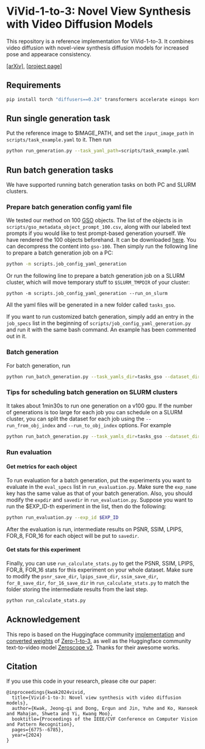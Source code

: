 # ViVid-1-to-3: Novel View Synthesis with Video Diffusion Models

This repository is a reference implementation for ViVid-1-to-3. It combines video diffusion with novel-view synthesis diffusion models for increased pose and appearace consistency.

[[arXiv]](https://arxiv.org/abs/2312.01305), [[project page]](https://ubc-vision.github.io/vivid123/)

## Requirements
```bash
pip install torch "diffusers==0.24" transformers accelerate einops kornia imageio[ffmpeg] opencv-python pydantic scikit-image lpips
```

## Run single generation task
Put the reference image to $IMAGE_PATH, and set the `input_image_path` in `scripts/task_example.yaml` to it. Then run
```bash
python run_generation.py --task_yaml_path=scripts/task_example.yaml
```

## Run batch generation tasks
We have supported running batch generation tasks on both PC and SLURM clusters.
### Prepare batch generation config yaml file
We tested our method on 100 [GSO](https://app.gazebosim.org/GoogleResearch/fuel/collections/Scanned%20Objects%20by%20Google%20Research) objects. The list of the objects is in `scripts/gso_metadata_object_prompt_100.csv`, along with our labeled text prompts if you would like to test prompt-based generation yourself. We have rendered the 100 objects beforehand. It can be downloaded [here](https://drive.google.com/file/d/1A9PJDRD27igX5p88slWVF_QSDKxaZDCZ/view?usp=sharing). You can decompress the content into `gso-100`. Then simply run the following line to prepare a batch generation job on a PC:
```bash
python -m scripts.job_config_yaml_generation 
```
Or run the following line to prepare a batch generation job on a SLURM cluster, which will move temporary stuff to `$SLURM_TMPDIR` of your cluster:
```
python -m scripts.job_config_yaml_generation --run_on_slurm
```
All the yaml files will be generated in a new folder called `tasks_gso`.

If you want to run customized batch generation, simply add an entry in the `job_specs` list in the beginning of `scripts/job_config_yaml_generation.py` and run it with the same bash command. An example has been commented out in it.


### Batch generation
For batch generation, run
```bash
python run_batch_generation.py --task_yamls_dir=tasks_gso --dataset_dir=gso-100 --output_dir=outputs --obj_csv_file=scripts/gso_metadata_object_prompt_100.csv
```

### Tips for scheduling batch generation on SLURM clusters
It takes about 1min30s to run one generation on a v100 gpu. If the number of generations is too large for each job you can schedule on a SLURM cluster, 
you can split the dataset for each job using the `--run_from_obj_index` and `--run_to_obj_index` options. For example
```bash
python run_batch_generation.py --task_yamls_dir=tasks_gso --dataset_dir=gso-100 --output_dir=outputs --obj_csv_file=scripts/gso_metadata_object_prompt_100.csv --run_from_obj_index=0 --run_to_obj_index=50
```

### Run evaluation
#### Get metrics for each object
To run evaluation for a batch generation, put the experiments you want to evaluate in the `eval_specs` list in `run_evaluation.py`. Make sure the `exp_name` key has the same value as that of your batch generation. Also, you should modify the `expdir` and `savedir` in `run_evaluation.py`. Suppose you want to run the $EXP_ID-th experiment in the list, then do the following:
```bash
python run_evaluation.py --exp_id $EXP_ID
```
After the evaluation is run, intermediate results on PSNR, SSIM, LPIPS, FOR_8, FOR_16 for each object will be put to `savedir`.
#### Get stats for this experiment
Finally, you can use `run_calculate_stats.py` to get the PSNR, SSIM, LPIPS, FOR_8, FOR_16 stats for this experiment on your whole dataset. Make sure to modify the `psnr_save_dir`, `lpips_save_dir`, `ssim_save_dir`, `for_8_save_dir`, `for_16_save_dir` in `run_calculate_stats.py` to match the folder storing the intermediate results from the last step.
```bash
python run_calculate_stats.py
```



## Acknowledgement
This repo is based on the Huggingface community [implementation](https://github.com/huggingface/diffusers/blob/main/examples/community/pipeline_zero1to3.py) and [converted weights](https://huggingface.co/bennyguo/zero123-xl-diffusers) of [Zero-1-to-3](https://github.com/cvlab-columbia/zero123), as well as the Huggingface community text-to-video model [Zeroscope v2](https://huggingface.co/cerspense/zeroscope_v2_576w). Thanks for their awesome works.

## Citation

If you use this code in your research, please cite our paper:
```
@inproceedings{kwak2024vivid,
  title={Vivid-1-to-3: Novel view synthesis with video diffusion models},
  author={Kwak, Jeong-gi and Dong, Erqun and Jin, Yuhe and Ko, Hanseok and Mahajan, Shweta and Yi, Kwang Moo},
  booktitle={Proceedings of the IEEE/CVF Conference on Computer Vision and Pattern Recognition},
  pages={6775--6785},
  year={2024}
}
```
